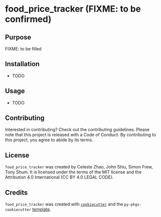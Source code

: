 # food_price_tracker (FIXME: to be confirmed)

## Purpose

FIXME: to be filled

## Installation

- TODO

## Usage

- TODO

## Contributing

Interested in contributing? Check out the contributing guidelines. Please note that this project is released with a Code of Conduct. By contributing to this project, you agree to abide by its terms.

## License

`food_price_tracker` was created by Celeste Zhao, John Shiu, Simon Frew, Tony Shum. It is licensed under the terms of the MIT license and the Attribution 4.0 International (CC BY 4.0 LEGAL CODE).

## Credits

`food_price_tracker` was created with [`cookiecutter`](https://cookiecutter.readthedocs.io/en/latest/) and the `py-pkgs-cookiecutter` [template](https://github.com/py-pkgs/py-pkgs-cookiecutter).
